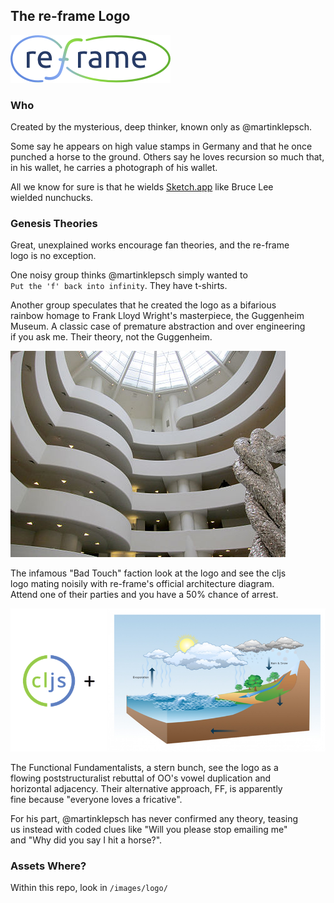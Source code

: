 ## The re-frame Logo

![logo](/images/logo/re-frame_256w.png?raw=true)

### Who

Created by the mysterious, deep thinker, known only as @martinklepsch.

Some say he appears on high value stamps in Germany and that he once <br>
punched a horse to the ground. Others say he loves recursion so much that, <br>
in his wallet, he carries a photograph of his wallet.

All we know for sure is that he wields [Sketch.app](https://www.sketchapp.com/) like Bruce Lee <br>
wielded nunchucks.

### Genesis Theories

Great, unexplained works encourage fan theories, and the re-frame <br>
logo is no exception.

One noisy group thinks @martinklepsch simply wanted to <br>
`Put the 'f' back into infinity`. They have t-shirts.

Another group speculates that he created the logo as a bifarious  <br>
rainbow homage to Frank Lloyd Wright's masterpiece, the Guggenheim <br>
Museum. A classic case of premature abstraction and over engineering <br>
if you ask me. Their theory, not the Guggenheim.

![](/images/logo/Guggenheim.jpg)

The infamous "Bad Touch" faction look at the logo and see the cljs <br>
logo mating noisily with re-frame's official architecture diagram. <br>
Attend one of their parties and you have a 50% chance of arrest. 

![](/images/logo/Genesis.png)

The Functional Fundamentalists, a stern bunch, see the logo as a <br>
flowing poststructuralist rebuttal of OO's vowel duplication and <br>
horizontal adjacency. Their alternative approach, FF, is apparently <br>
fine because "everyone loves a fricative".

For his part, @martinklepsch has never confirmed any theory, teasing <br>
us instead with coded clues like "Will you please stop emailing me" <br>
and "Why did you say I hit a horse?".

### Assets Where?

Within this repo, look in `/images/logo/`


<!-- START doctoc generated TOC please keep comment here to allow auto update -->
<!-- DON'T EDIT THIS SECTION, INSTEAD RE-RUN doctoc TO UPDATE -->
<!-- END doctoc generated TOC please keep comment here to allow auto update -->



